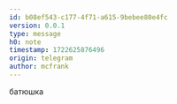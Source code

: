 ```yaml
---
id: b08ef543-c177-4f71-a615-9bebee80e4fc
version: 0.0.1
type: message
h0: note
timestamp: 1722625876496
origin: telegram
author: mcfrank
---
```


батюшка
